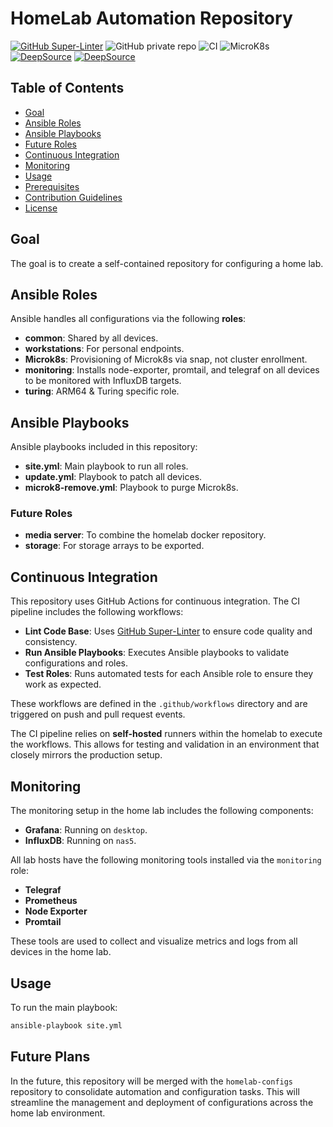 # HomeLab Automation Repository

[![GitHub Super-Linter](https://github.com/Neilrw86/Nas-Automation/workflows/Lint%20Code%20Base/badge.svg)](https://github.com/marketplace/actions/super-linter)
![GitHub private repo](https://img.shields.io/badge/repo-private-green)
![CI](https://github.com/Neilrw86/Nas-Automation/actions/workflows/ci.yml/badge.svg)
![MicroK8s](https://img.shields.io/badge/MicroK8s-v1.20-blue)
[![DeepSource](https://app.deepsource.com/gh/Neilrw86/Nas-Automation.svg/?label=active+issues&show_trend=true&token=_uQfCr6BJozslReU1uOTPLO5)](https://app.deepsource.com/gh/Neilrw86/Nas-Automation/)
[![DeepSource](https://app.deepsource.com/gh/Neilrw86/Nas-Automation.svg/?label=resolved+issues&show_trend=true&token=_uQfCr6BJozslReU1uOTPLO5)](https://app.deepsource.com/gh/Neilrw86/Nas-Automation/)

## Table of Contents
- [Goal](#goal)
- [Ansible Roles](#ansible-roles)
- [Ansible Playbooks](#ansible-playbooks)
- [Future Roles](#future-roles)
- [Continuous Integration](#continuous-integration)
- [Monitoring](#monitoring)
- [Usage](#usage)
- [Prerequisites](#prerequisites)
- [Contribution Guidelines](#contribution-guidelines)
- [License](#license)

## Goal

The goal is to create a self-contained repository for configuring a home lab.

## Ansible **Roles**

Ansible handles all configurations via the following **roles**:

- **common**: Shared by all devices.
- **workstations**: For personal endpoints.
- **Microk8s**: Provisioning of Microk8s via snap, not cluster enrollment.
- **monitoring**: Installs node-exporter, promtail, and telegraf on all devices to be monitored with InfluxDB targets.
- **turing**: ARM64 & Turing specific role.

## Ansible **Playbooks**

Ansible playbooks included in this repository:

- **site.yml**: Main playbook to run all roles.
- **update.yml**: Playbook to patch all devices.
- **microk8-remove.yml**: Playbook to purge Microk8s.

### Future **Roles**

- **media server**: To combine the homelab docker repository.
- **storage**: For storage arrays to be exported.

## Continuous Integration

This repository uses GitHub Actions for continuous integration. The CI pipeline includes the following workflows:

- **Lint Code Base**: Uses [GitHub Super-Linter](https://github.com/marketplace/actions/super-linter) to ensure code quality and consistency.
- **Run Ansible Playbooks**: Executes Ansible playbooks to validate configurations and roles.
- **Test Roles**: Runs automated tests for each Ansible role to ensure they work as expected.

These workflows are defined in the `.github/workflows` directory and are triggered on push and pull request events.

The CI pipeline relies on **self-hosted** runners within the homelab to execute the workflows. This allows for testing and validation in an environment that closely mirrors the production setup.

## Monitoring

The monitoring setup in the home lab includes the following components:

- **Grafana**: Running on `desktop`.
- **InfluxDB**: Running on `nas5`.

All lab hosts have the following monitoring tools installed via the `monitoring` role:

- **Telegraf**
- **Prometheus**
- **Node Exporter**
- **Promtail**

These tools are used to collect and visualize metrics and logs from all devices in the home lab.

## Usage
 
To run the main playbook:
```sh
ansible-playbook site.yml
```

## Future Plans

In the future, this repository will be merged with the `homelab-configs` repository to consolidate automation and configuration tasks. This will streamline the management and deployment of configurations across the home lab environment.
